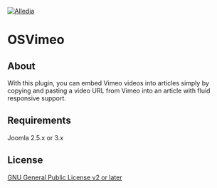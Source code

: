 [![Alledia](https://www.alledia.com/images/logo_circle_small.png)](https://www.alledia.com)

OSVimeo
============

## About

With this plugin, you can embed Vimeo videos into articles simply by copying and pasting a video URL from Vimeo into an article with fluid responsive support.

## Requirements

Joomla 2.5.x or 3.x

## License

[GNU General Public License v2 or later](http://www.gnu.org/copyleft/gpl.html)
